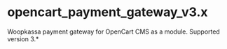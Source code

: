 # opencart_payment_gateway_v3.x
Woopkassa payment gateway for OpenCart CMS as a module. Supported version 3.*
